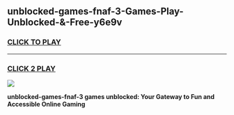 
## unblocked-games-fnaf-3-Games-Play-Unblocked-&-Free-y6e9v
<h3>
<a href="https://premium76.site?title=unblocked-games-fnaf-3&ref=24A">CLICK TO PLAY</a></h3>
<hr>

<h3>
<a href="https://premium76.site?title=unblocked-games-fnaf-3&ref=24A">CLICK 2 PLAY</a>
  
</h3>

<a href="https://premium76.site?title=unblocked-games-fnaf-3&ref=24A"><img src="https://clearcache.store/games.png"></a>


**unblocked-games-fnaf-3 games unblocked: Your Gateway to Fun and Accessible Online Gaming**
